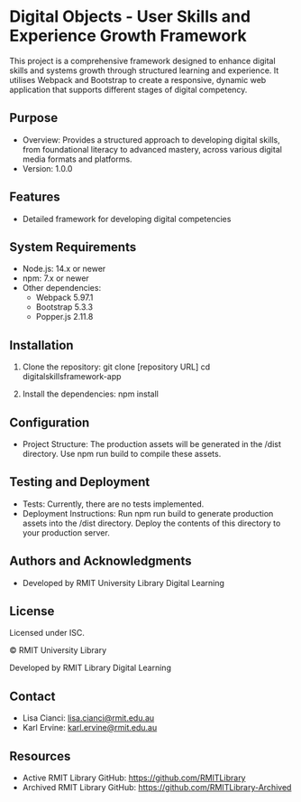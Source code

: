 # Digital Objects - User Skills and Experience Growth Framework

This project is a comprehensive framework designed to enhance digital skills and systems growth through structured learning and experience. It utilises Webpack and Bootstrap to create a responsive, dynamic web application that supports different stages of digital competency.

## Purpose

- Overview: Provides a structured approach to developing digital skills, from foundational literacy to advanced mastery, across various digital media formats and platforms.
- Version: 1.0.0

## Features

- Detailed framework for developing digital competencies


## System Requirements

- Node.js: 14.x or newer
- npm: 7.x or newer
- Other dependencies:
  - Webpack 5.97.1
  - Bootstrap 5.3.3
  - Popper.js 2.11.8

## Installation

1. Clone the repository:
   git clone [repository URL]
   cd digitalskillsframework-app

2. Install the dependencies:
   npm install

## Configuration

- Project Structure: The production assets will be generated in the /dist directory. Use npm run build to compile these assets.

## Testing and Deployment

- Tests: Currently, there are no tests implemented.
- Deployment Instructions: Run npm run build to generate production assets into the /dist directory. Deploy the contents of this directory to your production server.

## Authors and Acknowledgments

- Developed by RMIT University Library Digital Learning

## License

Licensed under ISC.

© RMIT University Library

Developed by RMIT Library Digital Learning

## Contact
- Lisa Cianci: lisa.cianci@rmit.edu.au
- Karl Ervine: karl.ervine@rmit.edu.au

## Resources

- Active RMIT Library GitHub: https://github.com/RMITLibrary
- Archived RMIT Library GitHub: https://github.com/RMITLibrary-Archived